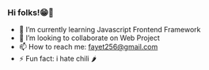 ### Hi folks!😁👋

- 🌱 I’m currently learning Javascript Frontend Framework
- 👯 I’m looking to collaborate on Web Project
- 📫 How to reach me: fayet256@gmail.com
- ⚡ Fun fact: i hate chili 🌶


<!--
**fayaadbsa/fayaadbsa** is a ✨ _special_ ✨ repository because its `README.md` (this file) appears on your GitHub profile.

Here are some ideas to get you started:

- 🔭 I’m currently working on ...
- 🌱 I’m currently learning ...
- 👯 I’m looking to collaborate on ...
- 🤔 I’m looking for help with ...
- 💬 Ask me about ...
- 📫 How to reach me: ...
- 😄 Pronouns: ...
- ⚡ Fun fact: ...
-->
